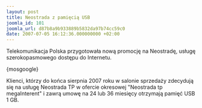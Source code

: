 ```yaml
---
layout: post
title: Neostrada z pamięcią USB
joomla_id: 101
joomla_url: d87b8a9b933889b5832da97b74cc59c0
date: 2007-07-05 16:12:36.000000000 +02:00
---
```

Telekomunikacja Polska przygotowała nową promocję na Neostradę, usługę szerokopasmowego dostępu do Internetu.<p>{mosgoogle}</p><p>Klienci, kt&oacute;rzy do końca sierpnia 2007 roku w salonie sprzedaży zdecydują się na usługę Neostrada TP w ofercie okresowej &quot;Neostrada tp megaInterent&quot; i zawrą umowę na 24 lub 36 miesięcy otrzymają pamięć USB 1 GB. </p>
